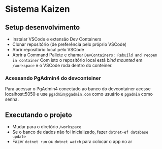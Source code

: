  # Sistema Kaizen

## Setup desenvolvimento
- Instalar VSCode e extensão Dev Containers
- Clonar repositório (de preferência pelo próprio VSCode)
- Abrir repositório local pelo VSCode
- Abrir a Command Pallete e chamar `DevContainers: Rebuild and reopen in container`
Com isto o repositório local está _bind mounted_ em `/workspace` e o VSCode roda dentro do conteiner.

### Acessando PgAdmin4 do devconteiner
Para acessar o PgAdmin4 conectado ao banco do devcontainer acesse localhost:5050 e use `pgadmin@pgadmin.com` como usuário e `pgadmin` como senha.

## Executando o projeto
- Mudar para o diretório `/workspace`
- Se o banco de dados não foi inicializado, fazer `dotnet-ef database update`
- Fazer `dotnet run` ou `dotnet watch` para colocar o app no ar